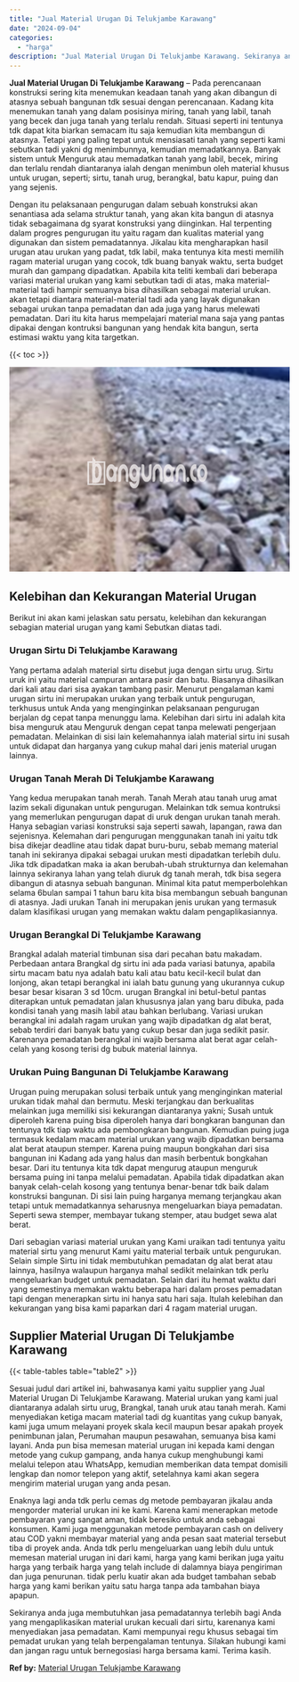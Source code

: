 ```yaml
---
title: "Jual Material Urugan Di Telukjambe Karawang"
date: "2024-09-04"
categories: 
  - "harga"
description: "Jual Material Urugan Di Telukjambe Karawang. Sekiranya anda juga membutuhkan jasa pemadatannya terlebih bagi Anda yang mengaplikasikan material urukan kecual..."
---
```


**Jual Material Urugan Di Telukjambe Karawang** – Pada perencanaan konstruksi sering kita menemukan keadaan tanah yang akan dibangun di atasnya sebuah bangunan tdk sesuai dengan perencanaan. Kadang kita menemukan tanah yang dalam posisinya miring, tanah yang labil, tanah yang becek dan juga tanah yang terlalu rendah. Situasi seperti ini tentunya tdk dapat kita biarkan semacam itu saja kemudian kita membangun di atasnya. Tetapi yang paling tepat untuk mensiasati tanah yang seperti kami sebutkan tadi yakni dg menimbunnya, kemudian memadatkannya. Banyak sistem untuk Menguruk atau memadatkan tanah yang labil, becek, miring dan terlalu rendah diantaranya ialah dengan menimbun oleh material khusus untuk urugan, seperti; sirtu, tanah urug, berangkal, batu kapur, puing dan yang sejenis.

Dengan itu pelaksanaan pengurugan dalam sebuah konstruksi akan senantiasa ada selama struktur tanah, yang akan kita bangun di atasnya tidak sebagaimana dg syarat konstruksi yang diinginkan. Hal terpenting dalam progres pengurugan itu yaitu ragam dan kualitas material yang digunakan dan sistem pemadatannya. Jikalau kita mengharapkan hasil urugan atau urukan yang padat, tdk labil, maka tentunya kita mesti memilih ragam material urugan yang cocok, tdk buang banyak waktu, serta budget murah dan gampang dipadatkan. Apabila kita teliti kembali dari beberapa variasi material urukan yang kami sebutkan tadi di atas, maka material-material tadi hampir semuanya bisa dihasilkan sebagai material urukan. akan tetapi diantara material-material tadi ada yang layak digunakan sebagai urukan tanpa pemadatan dan ada juga yang harus melewati pemadatan. Dari itu kita harus mempelajari material mana saja yang pantas dipakai dengan kontruksi bangunan yang hendak kita bangun, serta estimasi waktu yang kita targetkan.

{{< toc >}}

![Jual Material Urugan Di Telukjambe Karawang](/images/jual-urugan-02.png)

## Kelebihan dan Kekurangan Material Urugan

Berikut ini akan kami jelaskan satu persatu, kelebihan dan kekurangan sebagian material urugan yang kami Sebutkan diatas tadi.

### Urugan Sirtu Di Telukjambe Karawang

Yang pertama adalah material sirtu disebut juga dengan sirtu urug. Sirtu uruk ini yaitu material campuran antara pasir dan batu. Biasanya dihasilkan dari kali atau dari sisa ayakan tambang pasir. Menurut pengalaman kami urugan sirtu ini merupakan urukan yang terbaik untuk pengurugan, terkhusus untuk Anda yang menginginkan pelaksanaan pengurugan berjalan dg cepat tanpa menunggu lama. Kelebihan dari sirtu ini adalah kita bisa menguruk atau Menguruk dengan cepat tanpa melewati pengerjaan pemadatan. Melainkan di sisi lain kelemahannya ialah material sirtu ini susah untuk didapat dan harganya yang cukup mahal dari jenis material urugan lainnya.

### Urugan Tanah Merah Di Telukjambe Karawang

Yang kedua merupakan tanah merah. Tanah Merah atau tanah urug amat lazim sekali digunakan untuk pengurugan. Melainkan tdk semua kontruksi yang memerlukan pengurugan dapat di uruk dengan urukan tanah merah. Hanya sebagian variasi konstruksi saja seperti sawah, lapangan, rawa dan sejenisnya. Kelemahan dari pengurugan menggunakan tanah ini yaitu tdk bisa dikejar deadline atau tidak dapat buru-buru, sebab memang material tanah ini sekiranya dipakai sebagai urukan mesti dipadatkan terlebih dulu. Jika tdk dipadatkan maka ia akan berubah-ubah strukturnya dan kelemahan lainnya sekiranya lahan yang telah diuruk dg tanah merah, tdk bisa segera dibangun di atasnya sebuah bangunan. Minimal kita patut memperbolehkan selama 6bulan sampai 1 tahun baru kita bisa membangun sebuah bangunan di atasnya. Jadi urukan Tanah ini merupakan jenis urukan yang termasuk dalam klasifikasi urugan yang memakan waktu dalam pengaplikasiannya.

### Urugan Berangkal Di Telukjambe Karawang

Brangkal adalah material timbunan sisa dari pecahan batu makadam. Perbedaan antara Brangkal dg sirtu ini ada pada variasi batunya, apabila sirtu macam batu nya adalah batu kali atau batu kecil-kecil bulat dan lonjong, akan tetapi berangkal ini ialah batu gunung yang ukurannya cukup besar besar kisaran 3 sd 10cm. urugan Brangkal ini betul-betul pantas diterapkan untuk pemadatan jalan khususnya jalan yang baru dibuka, pada kondisi tanah yang masih labil atau bahkan berlubang. Variasi urukan berangkal ini adalah ragam urukan yang wajib dipadatkan dg alat berat, sebab terdiri dari banyak batu yang cukup besar dan juga sedikit pasir. Karenanya pemadatan berangkal ini wajib bersama alat berat agar celah-celah yang kosong terisi dg bubuk material lainnya.

### Urukan Puing Bangunan Di Telukjambe Karawang

Urugan puing merupakan solusi terbaik untuk yang menginginkan material urukan tidak mahal dan bermutu. Meski terjangkau dan berkualitas melainkan juga memiliki sisi kekurangan diantaranya yakni; Susah untuk diperoleh karena puing bisa diperoleh hanya dari bongkaran bangunan dan tentunya tdk tiap waktu ada pembongkaran bangunan. Kemudian puing juga termasuk kedalam macam material urukan yang wajib dipadatkan bersama alat berat ataupun stemper. Karena puing maupun bongkahan dari sisa bangunan ini Kadang ada yang halus dan masih berbentuk bongkahan besar. Dari itu tentunya kita tdk dapat mengurug ataupun menguruk bersama puing ini tanpa melalui pemadatan. Apabila tidak dipadatkan akan banyak celah-celah kosong yang tentunya benar-benar tdk baik dalam konstruksi bangunan. Di sisi lain puing harganya memang terjangkau akan tetapi untuk memadatkannya seharusnya mengeluarkan biaya pemadatan. Seperti sewa stemper, membayar tukang stemper, atau budget sewa alat berat.

Dari sebagian variasi material urukan yang Kami uraikan tadi tentunya yaitu material sirtu yang menurut Kami yaitu material terbaik untuk pengurukan. Selain simple Sirtu ini tidak membutuhkan pemadatan dg alat berat atau lainnya, hasilnya walaupun harganya mahal sedikit melainkan tdk perlu mengeluarkan budget untuk pemadatan. Selain dari itu hemat waktu dari yang semestinya memakan waktu beberapa hari dalam proses pemadatan tapi dengan menerapkan sirtu ini hanya satu hari saja. Itulah kelebihan dan kekurangan yang bisa kami paparkan dari 4 ragam material urugan.

## Supplier Material Urugan Di Telukjambe Karawang

{{< table-tables table="table2" >}}

Sesuai judul dari artikel ini, bahwasanya kami yaitu supplier yang Jual Material Urugan Di Telukjambe Karawang. Material urukan yang kami jual diantaranya adalah sirtu urug, Brangkal, tanah uruk atau tanah merah. Kami menyediakan ketiga macam material tadi dg kuantitas yang cukup banyak, kami juga umum melayani proyek skala kecil maupun besar apakah proyek penimbunan jalan, Perumahan maupun pesawahan, semuanya bisa kami layani. Anda pun bisa memesan material urugan ini kepada kami dengan metode yang cukup gampang, anda hanya cukup menghubungi kami melalui telepon atau WhatsApp, kemudian memberikan data tempat domisili lengkap dan nomor telepon yang aktif, setelahnya kami akan segera mengirim material urugan yang anda pesan.

Enaknya lagi anda tdk perlu cemas dg metode pembayaran jikalau anda mengorder material urukan ini ke kami. Karena kami menerapkan metode pembayaran yang sangat aman, tidak beresiko untuk anda sebagai konsumen. Kami juga menggunakan metode pembayaran cash on delivery atau COD yakni membayar material yang anda pesan saat material tersebut tiba di proyek anda. Anda tdk perlu mengeluarkan uang lebih dulu untuk memesan material urugan ini dari kami, harga yang kami berikan juga yaitu harga yang terbaik harga yang telah include di dalamnya biaya pengiriman dan juga penurunan. tidak perlu kuatir akan ada budget tambahan sebab harga yang kami berikan yaitu satu harga tanpa ada tambahan biaya apapun.

Sekiranya anda juga membutuhkan jasa pemadatannya terlebih bagi Anda yang mengaplikasikan material urukan kecuali dari sirtu, karenanya kami menyediakan jasa pemadatan. Kami mempunyai regu khusus sebagai tim pemadat urukan yang telah berpengalaman tentunya. Silakan hubungi kami dan jangan ragu untuk bernegosiasi harga bersama kami. Terima kasih.

**Ref by:** [Material Urugan Telukjambe Karawang](https://id.wikipedia.org/wiki/Material)
